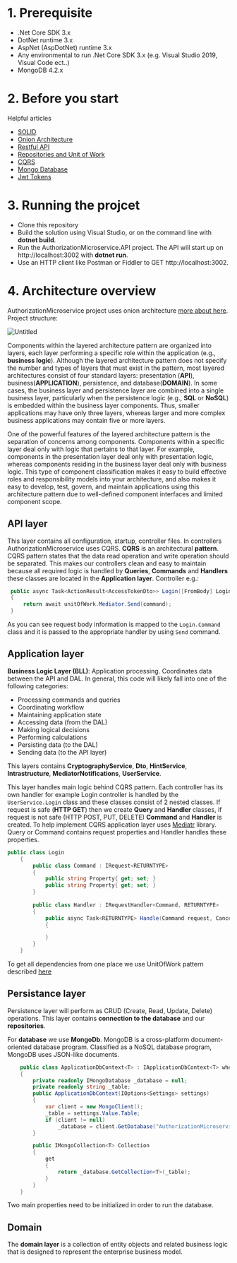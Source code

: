 # 1. Prerequisite

- .Net Core SDK 3.x
- DotNet runtime 3.x
- AspNet (AspDotNet) runtime 3.x
- Any environmental to run .Net Core SDK 3.x (e.g. Visual Studio 2019, Visual Code ect..)
- MongoDB 4.2.x

# 2. Before you start
Helpful articles
- [SOLID](https://docs.microsoft.com/en-us/archive/msdn-magazine/2014/may/csharp-best-practices-dangers-of-violating-solid-principles-in-csharp)
- [Onion Architecture](https://www.c-sharpcorner.com/article/onion-architecture-in-asp-net-core-mvc/)
- [Restful API](https://docs.microsoft.com/en-us/aspnet/web-api/overview/older-versions/build-restful-apis-with-aspnet-web-api)
- [Repositories and Unit of Work](https://docs.microsoft.com/en-us/aspnet/mvc/overview/older-versions/getting-started-with-ef-5-using-mvc-4/implementing-the-repository-and-unit-of-work-patterns-in-an-asp-net-mvc-application)
- [CQRS](https://medium.com/@ducmeit/net-core-using-cqrs-pattern-with-mediatr-part-1-55557e90931b)
- [Mongo Database](https://www.mongodb.com/blog/post/quick-start-c-sharp-and-mongodb-starting-and-setup)
- [Jwt Tokens](https://www.c-sharpcorner.com/article/jwt-json-web-token-authentication-in-asp-net-core/)

# 3. Running the projcet

- Clone this repository
- Build the solution using Visual Studio, or on the command line with **dotnet build**.
- Run the AuthorizationMicroservice.API project. The API will start up on http://localhost:3002 with **dotnet run**.
- Use an HTTP client like Postman or Fiddler to GET http://localhost:3002.

# 4. Architecture overview

AuthorizationMicroservice project uses onion architecture [more about here](https://www.codeguru.com/csharp/csharp/cs_misc/designtechniques/understanding-onion-architecture.html#:~:text=Onion%20Architecture%20is%20based%20on,on%20the%20actual%20domain%20models.). 
Project structure:


![Untitled](https://res.cloudinary.com/practicaldev/image/fetch/s--sWdyI1q4--/c_limit%2Cf_auto%2Cfl_progressive%2Cq_auto%2Cw_880/https://dev-to-uploads.s3.amazonaws.com/i/dhti2v0e1smn055tages.png)

Components within the layered architecture pattern are organized into layers, each layer performing a specific role within the application (e.g., **business logic**). Although the layered architecture pattern does not specify the number and types of layers that must exist in the pattern, most layered architectures consist of four standard layers: presentation (**API**), business(**APPLICATION**), persistence, and database(**DOMAIN**). In some cases, the business layer and persistence layer are combined into a single business layer, particularly when the persistence logic (e.g., **SQL** or **NoSQL**) is embedded within the business layer components. Thus, smaller applications may have only three layers, whereas larger and more complex business applications may contain five or more layers.

One of the powerful features of the layered architecture pattern is the separation of concerns among components. Components within a specific layer deal only with logic that pertains to that layer. For example, components in the presentation layer deal only with presentation logic, whereas components residing in the business layer deal only with business logic. This type of component classification makes it easy to build effective roles and responsibility models into your architecture, and also makes it easy to develop, test, govern, and maintain applications using this architecture pattern due to well-defined component interfaces and limited component scope.

## API layer

This layer contains all configuration, startup, controller files. In controllers AuthorizationMicroservice uses CQRS.
**CQRS** is an architectural **pattern**. CQRS pattern states that the data read operation and write operation should be separated. This makes our controllers clean and easy to maintain because all required logic is handled by **Queries**, **Commands** and **Handlers** these classes are located in the **Application layer**. Controller e.g.:
```csharp
 public async Task<ActionResult<AccessTokenDto>> Login([FromBody] Login.Command command)
 {
     return await unitOfWork.Mediator.Send(command);
 }
```
As you can see request body information is mapped to the `Login.Command` class and it is passed to the appropriate handler by using `Send` command.

## Application layer

**Business Logic Layer (BLL)**: Application processing. Coordinates data between the API and DAL. In general, this code will likely fall into one of the following categories:

-   Processing commands and queries
-   Coordinating workflow
-   Maintaining application state
-   Accessing data (from the DAL)
-   Making logical decisions
-   Performing calculations
-   Persisting data (to the DAL)
-   Sending data (to the API layer)

This layers contains **CryptographyService**, **Dto**, **HintService**, **Intrastructure**, **MediatorNotifications**, **UserService**.

This layer handles main logic behind CQRS pattern. Each controller has its own handler for example Login controller is handled by the `UserService.Login` class and these classes consist of 2 nested classes. If request is safe (**HTTP GET**) then we create **Query** and **Handler** classes, if request is not safe (HTTP POST, PUT, DELETE) **Command** and **Handler** is created. To help implement CQRS application layer uses [Mediatr](https://dotnetcoretutorials.com/2019/04/30/the-mediator-pattern-part-3-mediatr-library/) library. Query or Command contains request properties and Handler handles these properties.

```csharp
public class Login
    {
        public class Command : IRequest<RETURNTYPE>
        {
            public string Property{ get; set; }
            public string Property{ get; set; }
        }
        
        public class Handler : IRequestHandler<Command, RETURNTYPE>
        {
            public async Task<RETURNTYPE> Handle(Command request, CancellationToken cancellationToken)
            {

            }
        }
    }
```

To get all dependencies from one place we use UnitOfWork pattern described [here](https://docs.microsoft.com/en-us/aspnet/mvc/overview/older-versions/getting-started-with-ef-5-using-mvc-4/implementing-the-repository-and-unit-of-work-patterns-in-an-asp-net-mvc-application) 

## Persistance layer

Persistence layer will perform as CRUD (Create, Read, Update, Delete) operations. This layer contains **connection to the database** and our **repositories**.

For **database** we use **MongoDb**. MongoDB is a cross-platform document-oriented database program. Classified as a NoSQL database program, MongoDB uses JSON-like documents. 

```csharp
    public class ApplicationDbContext<T> : IApplicationDbContext<T> where T : class
    {
        private readonly IMongoDatabase _database = null;
        private readonly string _table;
        public ApplicationDbContext(IOptions<Settings> settings)
        {
            var client = new MongoClient();
            _table = settings.Value.Table;
            if (client != null)
                _database = client.GetDatabase("AuthorizationMicroservice");
        }

        public IMongoCollection<T> Collection
        {
            get
            {
                return _database.GetCollection<T>(_table);
            }
        }
    }
```


Two main properties need to be initialized in order to run the database. 

## Domain

The **domain layer** is a collection of entity objects and related business logic that is designed to represent the enterprise business model.
